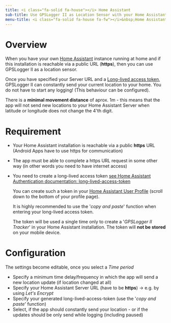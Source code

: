 ```yaml
---
title: <i class="fa-solid fa-house"></i> Home Assistant
sub-title: Use GPSLogger II as Location Sensor with your Home Assistant installation
menu-title: <i class="fa-solid fa-house fa-fw"></i>&nbsp;Home Assistant
---
```


# Overview

When you have your own [Home Assistant](https://www.home-assistant.io/) instance running at home and if this
installation is reachable via a public URL (__https__), then you can use GPSLogger II as a location sensor.

Once you have specified your Server URL and
a [Long-lived access token](https://developers.home-assistant.io/docs/auth_api/#long-lived-access-token),
GPSLogger II can constantly send your current location to your home. You do not have to start any logging! (This
behaviour can be configured).

<i class="fa-solid fa-hand-point-up fa-fw"></i> There is a __minimal movement distance__ of aprox. 1m - this means that
the app will not send new locations to your Home Assistant Server when latitude or longitude does not change the 4'th
digit.

# Requirement

- Your Home Assistant installation is reachable via a public __https__ URL (Android Apps have to use https for
  communication)
- The app must be able to complete a https URL request in some other way (in other words you need to have internet
  access)
- You need to create a long-lived access token [see Home Assistant Authentication documentation: long-lived-access-token](https://developers.home-assistant.io/docs/auth_api/#long-lived-access-token)
  
  You can create such a token in your [Home Assistant User Profile](https://www.home-assistant.io/docs/authentication/#your-account-profile)
  (scroll down to the bottom of your profile page).

  It is highly recommended to use the '_copy and paste_' function when entering your long-lived access token.

  The token will be used a single time only to create a '_GPSLogger II Tracker_' in your Home Assistant installation.
  The token will __not be stored__ on your mobile device.

# Configuration
<i class="fa-solid fa-hand-point-up fa-fw"></i> The settings become editable, once you select a _Time period_ 

- Specify a minimum time delay/frequency in which the app will send a new location update (if location changed at all)
- Specify your Home Assistant Server URL (have to be __https__) -> e.g. by using _Let's Encrypt_
- Specify your generated long-lived-access-token (use the '_copy and paste_' function)
- Select, if the app should constantly send your location - or if the updates should be only send while logging
  (including paused) 
